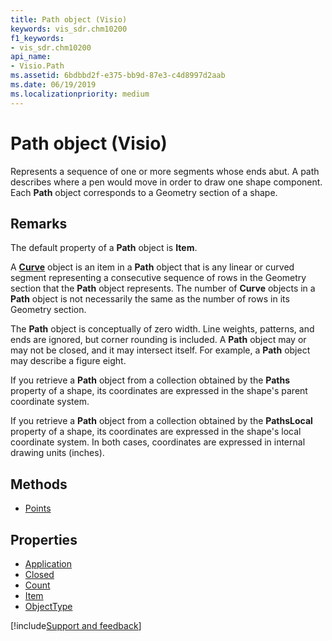 ```yaml
---
title: Path object (Visio)
keywords: vis_sdr.chm10200
f1_keywords:
- vis_sdr.chm10200
api_name:
- Visio.Path
ms.assetid: 6bdbbd2f-e375-bb9d-87e3-c4d8997d2aab
ms.date: 06/19/2019
ms.localizationpriority: medium
---
```



# Path object (Visio)

Represents a sequence of one or more segments whose ends abut. A path describes where a pen would move in order to draw one shape component. Each **Path** object corresponds to a Geometry section of a shape.


## Remarks

The default property of a **Path** object is **Item**.

A **[Curve](visio.curve.md)** object is an item in a **Path** object that is any linear or curved segment representing a consecutive sequence of rows in the Geometry section that the **Path** object represents. The number of **Curve** objects in a **Path** object is not necessarily the same as the number of rows in its Geometry section.

The **Path** object is conceptually of zero width. Line weights, patterns, and ends are ignored, but corner rounding is included. A **Path** object may or may not be closed, and it may intersect itself. For example, a **Path** object may describe a figure eight.

If you retrieve a **Path** object from a collection obtained by the **Paths** property of a shape, its coordinates are expressed in the shape's parent coordinate system. 

If you retrieve a **Path** object from a collection obtained by the **PathsLocal** property of a shape, its coordinates are expressed in the shape's local coordinate system. In both cases, coordinates are expressed in internal drawing units (inches).

## Methods

- [Points](Visio.Path.Points.md)

## Properties

- [Application](Visio.Path.Application.md)
- [Closed](Visio.Path.Closed.md)
- [Count](Visio.Path.Count.md)
- [Item](Visio.Path.Item.md)
- [ObjectType](Visio.Path.ObjectType.md)


[!include[Support and feedback](~/includes/feedback-boilerplate.md)]